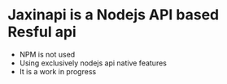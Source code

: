 # Jaxinapi is a Nodejs API based Resful api
* NPM is not used
* Using exclusively nodejs api native features
* It is a work in progress
